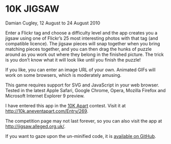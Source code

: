 10K JIGSAW
==========

Damian Cugley, 12 August to 24 August 2010

Enter a Flickr tag and choose a difficulty level and the app creates you a jigsaw using
one of Flickr’s 25 most interesting photos with that tag (and compatible licence). The
jigsaw pieces will snap together when you bring matching pieces together, and you can
then drag the hunks of puzzle around as you work out where they belong in the finished
picture. The trick is you don’t know what it will look like until you finish the puzzle!

If you like, you can enter an image URL of your own. Animated GIFs will work on some
browsers, which is moderately amusing.

This game requires support for SVG and JavaScript in your web browser. Tested in the
latest Apple Safari, Google Chrome, Opera, Mozilla Firefox and Microsoft Internet
Explorer 9 preview.

I have entered this app in the [10K Apart][2] contest. Visit it at
<http://10k.aneventapart.com/Entry/269>.

The competition page may not last forever, so you can also visit the app at
<http://jigsaw.alleged.org.uk/>.

If you want to gaze upon the un-minified code, it is [available on GitHub][1].

  [1]: http://github.com/pdc/jigsaw
  [2]: http://10k.aneventapart.com/

